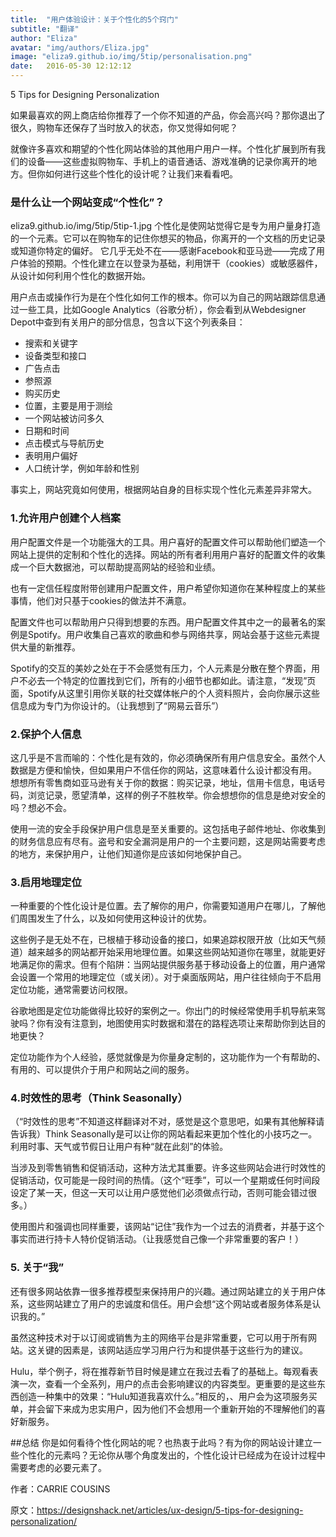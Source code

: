 ```yaml
---
title:  "用户体验设计：关于个性化的5个窍门"
subtitle: "翻译"
author: "Eliza"
avatar: "img/authors/Eliza.jpg"
image: "eliza9.github.io/img/5tip/personalisation.png"
date:   2016-05-30 12:12:12
---
```

    
5 Tips for Designing Personalization

如果最喜欢的网上商店给你推荐了一个你不知道的产品，你会高兴吗？那你退出了很久，购物车还保存了当时放入的状态，你又觉得如何呢？

就像许多喜欢和期望的个性化网站体验的其他用户用户一样。个性化扩展到所有我们的设备——这些虚拟购物车、手机上的语音通话、游戏准确的记录你离开的地方。但你如何进行这些个性化的设计呢？让我们来看看吧。


### 是什么让一个网站变成“个性化”？
eliza9.github.io/img/5tip/5tip-1.jpg
个性化是使网站觉得它是专为用户量身打造的一个元素。它可以在购物车的记住你想买的物品，你离开的一个文档的历史记录或知道你特定的偏好。
它几乎无处不在——感谢Facebook和亚马逊——完成了用户体验的预期。个性化建立在以登录为基础，利用饼干（cookies）或敏感器件，从设计如何利用个性化的数据开始。


用户点击或操作行为是在个性化如何工作的根本。你可以为自己的网站跟踪信息通过一些工具，比如Google Analytics（谷歌分析），你会看到从Webdesigner Depot中查到有关用户的部分信息，包含以下这个列表条目：

- 搜索和关键字
- 设备类型和接口
- 广告点击
- 参照源
- 购买历史
- 位置，主要是用于测绘
- 一个网站被访问多久
- 日期和时间
- 点击模式与导航历史
- 表明用户偏好
- 人口统计学，例如年龄和性别


事实上，网站究竟如何使用，根据网站自身的目标实现个性化元素差异非常大。



### 1.允许用户创建个人档案
用户配置文件是一个功能强大的工具。用户喜好的配置文件可以帮助他们塑造一个网站上提供的定制和个性化的选择。网站的所有者利用用户喜好的配置文件的收集成一个巨大数据池，可以帮助提高网站的经验和业绩。

也有一定信任程度附带创建用户配置文件，用户希望你知道你在某种程度上的某些事情，他们对只基于cookies的做法并不满意。

配置文件也可以帮助用户只得到想要的东西。用户配置文件其中之一的最著名的案例是Spotify。用户收集自己喜欢的歌曲和参与网络共享，网站会基于这些元素提供大量的新推荐。

Spotify的交互的美妙之处在于不会感觉有压力，个人元素是分散在整个界面，用户不必去一个特定的位置找到它们，所有的小细节也都如此。请注意，“发现”页面，Spotify从这里引用你关联的社交媒体帐户的个人资料照片，会向你展示这些信息成为专门为你设计的。（让我想到了“网易云音乐”）

### 2.保护个人信息
这几乎是不言而喻的：个性化是有效的，你必须确保所有用户信息安全。虽然个人数据是方便和愉快，但如果用户不信任你的网站，这意味着什么设计都没有用。
想想所有零售商如亚马逊有关于你的数据：购买记录，地址，信用卡信息，电话号码，浏览记录，愿望清单，这样的例子不胜枚举。你会想想你的信息是绝对安全的吗？想必不会。

使用一流的安全手段保护用户信息是至关重要的。这包括电子邮件地址、你收集到的财务信息应有尽有。盗号和安全漏洞是用户的一个主要问题，这是网站需要考虑的地方，来保护用户，让他们知道你是应该如何地保护自己。

### 3.启用地理定位
一种重要的个性化设计是位置。去了解你的用户，你需要知道用户在哪儿，了解他们周围发生了什么，以及如何使用这种设计的优势。

这些例子是无处不在，已根植于移动设备的接口，如果追踪权限开放（比如天气频道）越来越多的网站都开始采用地理位置。如果这些网站知道你在哪里，就能更好地满足你的需求。但有个陷阱：当网站提供服务基于移动设备上的位置，用户通常会设置一个常用的地理定位（或关闭）。对于桌面版网站，用户往往倾向于不启用定位功能，通常需要访问权限。

谷歌地图是定位功能做得比较好的案例之一。你出门的时候经常使用手机导航来驾驶吗？你有没有注意到，地图使用实时数据和潜在的路程选项让来帮助你到达目的地更快？

定位功能作为个人经验，感觉就像是为你量身定制的，这功能作为一个有帮助的、有用的、可以提供介于用户和网站之间的服务。

### 4.时效性的思考（Think Seasonally）
（“时效性的思考”不知道这样翻译对不对，感觉是这个意思吧，如果有其他解释请告诉我）Think Seasonally是可以让你的网站看起来更加个性化的小技巧之一。利用时事、天气或节假日让用户有种“就在此刻”的体验。

当涉及到零售销售和促销活动，这种方法尤其重要。许多这些网站会进行时效性的促销活动，仅可能是一段时间的热情。（这个“旺季”，可以一个星期或任何时间段设定了某一天，但这一天可以让用户感觉他们必须做点行动，否则可能会错过很多。）

使用图片和强调也同样重要，该网站“记住”我作为一个过去的消费者，并基于这个事实而进行持卡人特价促销活动。（让我感觉自己像一个非常重要的客户！）

### 5. 关于“我”
还有很多网站依靠一很多推荐模型来保持用户的兴趣。通过网站建立的关于用户体系，这些网站建立了用户的忠诚度和信任。用户会想“这个网站或者服务体系是认识我的。”

虽然这种技术对于以订阅或销售为主的网络平台是非常重要，它可以用于所有网站。这关键的因素是，该网站适应学习用户行为和提供基于这些行为的建议。

Hulu，举个例子，将在推荐新节目时候是建立在我过去看了的基础上。每观看表演一次，查看一个全系列，用户的点击会影响建议的内容类型。更重要的是这些东西创造一种集中的效果：“Hulu知道我喜欢什么。”相反的，、用户会为这项服务买单，并会留下来成为忠实用户，因为他们不会想用一个重新开始的不理解他们的喜好新服务。

##总结
你是如何看待个性化网站的呢？也热衷于此吗？有为你的网站设计建立一些个性化的元素吗？无论你从哪个角度发出的，个性化设计已经成为在设计过程中需要考虑的必要元素了。

作者：CARRIE COUSINS

原文：https://designshack.net/articles/ux-design/5-tips-for-designing-personalization/
